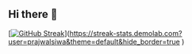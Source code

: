 ## Hi there 👋

<!--
**prajwalsiwa/prajwalsiwa** is a ✨ _special_ ✨ repository because its `README.md` (this file) appears on your GitHub profile.

Here are some ideas to get you started:

- 🔭 I’m currently working on ...
- 🌱 I’m currently learning ...
- 👯 I’m looking to collaborate on ...
- 🤔 I’m looking for help with ...
- 💬 Ask me about ...
- 📫 How to reach me: ...
- 😄 Pronouns: ...
- ⚡ Fun fact: ...
-->
[[![GitHub Streak](https://streak-stats.demolab.com/?user=prajwalsiwa)](https://git.io/streak-stats)](https://streak-stats.demolab.com?user=prajwalsiwa&theme=default&hide_border=true
)
